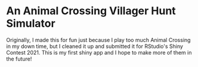 # An Animal Crossing Villager Hunt Simulator

Originally, I made this for fun just because I play too much Animal Crossing in my down time, but I cleaned it up and submitted it for RStudio's Shiny Contest 2021. 
This is my first shiny app and I hope to make more of them in the future!
